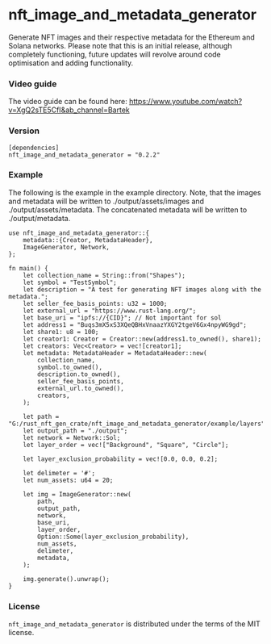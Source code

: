 # nft_image_and_metadata_generator

Generate NFT images and their respective metadata for the Ethereum and Solana networks. Please note that this is an initial release, although completely functioning, future updates will
revolve around code optimisation and adding functionality.

### Video guide

The video guide can be found here: https://www.youtube.com/watch?v=XgQ2sTE5CfI&ab_channel=Bartek

### Version

```
[dependencies]
nft_image_and_metadata_generator = "0.2.2"
```

### Example

The following is the example in the example directory. Note, that the images and metadata will be written to ./output/assets/images and
./output/assets/metadata. The concatenated metadata will be written to ./output/metadata.

```
use nft_image_and_metadata_generator::{
    metadata::{Creator, MetadataHeader},
    ImageGenerator, Network,
};

fn main() {
    let collection_name = String::from("Shapes");
    let symbol = "TestSymbol";
    let description = "A test for generating NFT images along with the metadata.";
    let seller_fee_basis_points: u32 = 1000;
    let external_url = "https://www.rust-lang.org/";
    let base_uri = "ipfs://{CID}"; // Not important for sol
    let address1 = "Buqs3mX5xS3XQeQBHxVnaazYXGY2tgeV6Gx4npyWG9gd";
    let share1: u8 = 100;
    let creator1: Creator = Creator::new(address1.to_owned(), share1);
    let creators: Vec<Creator> = vec![creator1];
    let metadata: MetadataHeader = MetadataHeader::new(
        collection_name,
        symbol.to_owned(),
        description.to_owned(),
        seller_fee_basis_points,
        external_url.to_owned(),
        creators,
    );

    let path = "G:/rust_nft_gen_crate/nft_image_and_metadata_generator/example/layers";
    let output_path = "./output";
    let network = Network::Sol;
    let layer_order = vec!["Background", "Square", "Circle"];

    let layer_exclusion_probability = vec![0.0, 0.0, 0.2];

    let delimeter = '#';
    let num_assets: u64 = 20;

    let img = ImageGenerator::new(
        path,
        output_path,
        network,
        base_uri,
        layer_order,
        Option::Some(layer_exclusion_probability),
        num_assets,
        delimeter,
        metadata,
    );

    img.generate().unwrap();
}
```

### License

`nft_image_and_metadata_generator` is distributed under the terms of the MIT license.
